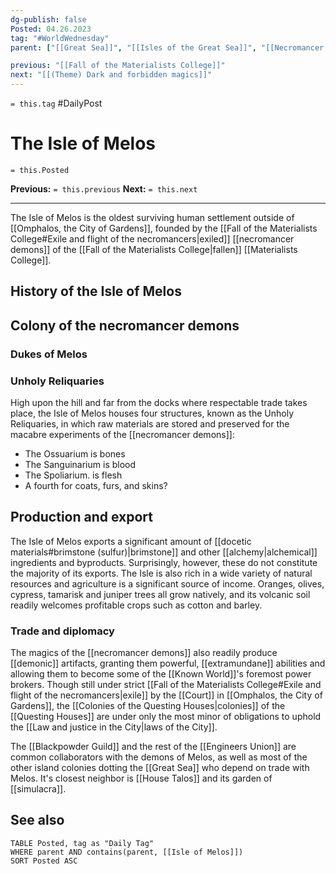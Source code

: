 ```yaml
---
dg-publish: false
Posted: 04.26.2023
tag: "#WorldWednesday"
parent: ["[[Great Sea]]", "[[Isles of the Great Sea]]", "[[Necromancer demons]]", "[[Fall of the Materialists College]]", "[[Necromancer devils]]", "[[Necromancers of the Known World]]", "[[History of necromancy]]"]

previous: "[[Fall of the Materialists College]]"
next: "[[(Theme) Dark and forbidden magics]]"
---
```

`= this.tag` #DailyPost 
# The Isle of Melos
`= this.Posted`

**Previous:** `= this.previous`
**Next:** `= this.next`

---

The Isle of Melos is the oldest surviving human settlement outside of [[Omphalos, the City of Gardens]], founded by the [[Fall of the Materialists College#Exile and flight of the necromancers|exiled]] [[necromancer demons]] of the [[Fall of the Materialists College|fallen]] [[Materialists College]]. 

## History of the Isle of Melos

## Colony of the necromancer demons

### Dukes of Melos

### Unholy Reliquaries

High upon the hill and far from the docks where respectable trade takes place, the Isle of Melos houses four structures, known as the Unholy Reliquaries, in which raw materials are stored and preserved for the macabre experiments of the [[necromancer demons]]:
- The Ossuarium is bones
- The Sanguinarium is blood
- The Spoliarium. is flesh
- A fourth for coats, furs, and skins?

## Production and export

The Isle of Melos exports a significant amount of [[docetic materials#brimstone (sulfur)|brimstone]] and other [[alchemy|alchemical]] ingredients and byproducts. Surprisingly, however, these do not constitute the majority of its exports. The Isle is also rich in a wide variety of natural resources and agriculture is a significant source of income. Oranges, olives, cypress, tamarisk and juniper trees all grow natively, and its volcanic soil readily welcomes profitable crops such as cotton and barley.

### Trade and diplomacy

The magics of the [[necromancer demons]] also readily produce [[demonic]] artifacts, granting them powerful, [[extramundane]] abilities and allowing them to become some of the [[Known World]]'s foremost power brokers. Though still under strict [[Fall of the Materialists College#Exile and flight of the necromancers|exile]] by the [[Court]] in [[Omphalos, the City of Gardens]], the [[Colonies of the Questing Houses|colonies]] of the [[Questing Houses]] are under only the most minor of obligations to uphold the [[Law and justice in the City|laws of the City]].

The [[Blackpowder Guild]] and the rest of the [[Engineers Union]] are common collaborators with the demons of Melos, as well as most of the other island colonies dotting the [[Great Sea]] who depend on trade with Melos. It's closest neighbor is [[House Talos]] and its garden of [[simulacra]].

## See also
```dataview
TABLE Posted, tag as "Daily Tag"
WHERE parent AND contains(parent, [[Isle of Melos]])
SORT Posted ASC
```